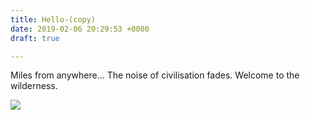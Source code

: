 ```yaml
---
title: Hello-(copy)
date: 2019-02-06 20:29:53 +0000
draft: true

---
```

Miles from anywhere... The noise of civilisation fades. Welcome to the wilderness.

![](https://res.cloudinary.com/wildernessprime/image/upload/w_800,dpr_auto/v1549486862/media/nepal.jpg)
